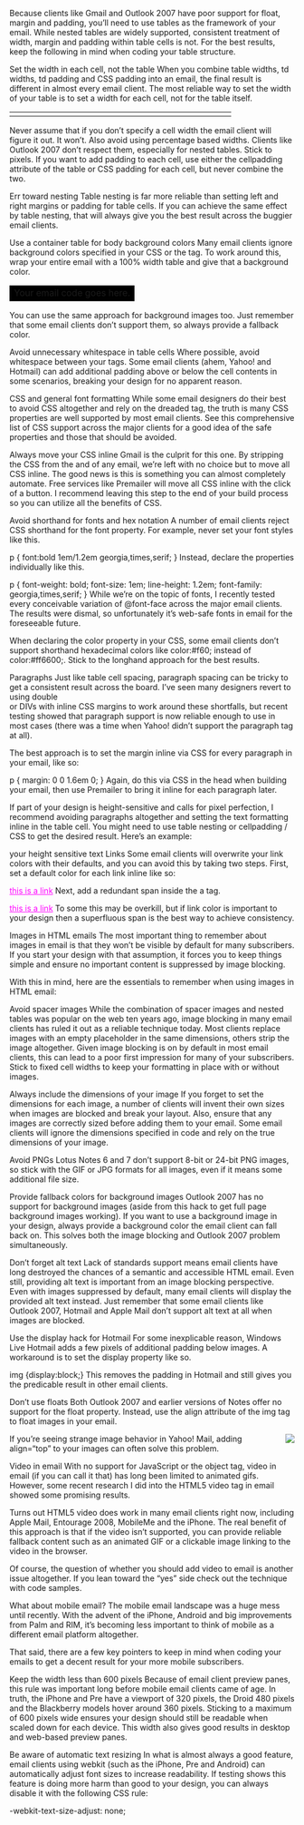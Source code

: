 Because clients like Gmail and Outlook 2007 have poor support for float, margin and padding, you’ll need to use tables as the framework of your email. While nested tables are widely supported, consistent treatment of width, margin and padding within table cells is not. For the best results, keep the following in mind when coding your table structure.

Set the width in each cell, not the table
When you combine table widths, td widths, td padding and CSS padding into an email, the final result is different in almost every email client. The most reliable way to set the width of your table is to set a width for each cell, not for the table itself.

<table cellspacing="0" cellpadding="10" border="0">
	<tr>
		<td width="80"></td>
		<td width="280"></td>
	</tr>
</table>
Never assume that if you don’t specify a cell width the email client will figure it out. It won’t. Also avoid using percentage based widths. Clients like Outlook 2007 don’t respect them, especially for nested tables. Stick to pixels. If you want to add padding to each cell, use either the cellpadding attribute of the table or CSS padding for each cell, but never combine the two.

Err toward nesting
Table nesting is far more reliable than setting left and right margins or padding for table cells. If you can achieve the same effect by table nesting, that will always give you the best result across the buggier email clients.

Use a container table for body background colors
Many email clients ignore background colors specified in your CSS or the <body> tag. To work around this, wrap your entire email with a 100% width table and give that a background color.

<table cellspacing="0" cellpadding="0" border="0" width="100%">
	<tr>
		<td bgcolor=”#000000”>
			Your email code goes here.
		</td>
	</tr>
</table>
You can use the same approach for background images too. Just remember that some email clients don’t support them, so always provide a fallback color.

Avoid unnecessary whitespace in table cells
Where possible, avoid whitespace between your <td> tags. Some email clients (ahem, Yahoo! and Hotmail) can add additional padding above or below the cell contents in some scenarios, breaking your design for no apparent reason.

CSS and general font formatting
While some email designers do their best to avoid CSS altogether and rely on the dreaded <font> tag, the truth is many CSS properties are well supported by most email clients. See this comprehensive list of CSS support across the major clients for a good idea of the safe properties and those that should be avoided.

Always move your CSS inline
Gmail is the culprit for this one. By stripping the CSS from the <head> and <body> of any email, we’re left with no choice but to move all CSS inline. The good news is this is something you can almost completely automate. Free services like Premailer will move all CSS inline with the click of a button. I recommend leaving this step to the end of your build process so you can utilize all the benefits of CSS.

Avoid shorthand for fonts and hex notation
A number of email clients reject CSS shorthand for the font property. For example, never set your font styles like this.

p {
	font:bold 1em/1.2em georgia,times,serif;
}
Instead, declare the properties individually like this.

p {
	font-weight: bold;
	font-size: 1em;
	line-height: 1.2em;
	font-family: georgia,times,serif;
}
While we’re on the topic of fonts, I recently tested every conceivable variation of @font-face across the major email clients. The results were dismal, so unfortunately it’s web-safe fonts in email for the foreseeable future.

When declaring the color property in your CSS, some email clients don’t support shorthand hexadecimal colors like color:#f60; instead of color:#ff6600;. Stick to the longhand approach for the best results.

Paragraphs
Just like table cell spacing, paragraph spacing can be tricky to get a consistent result across the board. I’ve seen many designers revert to using double <br /> or DIVs with inline CSS margins to work around these shortfalls, but recent testing showed that paragraph support is now reliable enough to use in most cases (there was a time when Yahoo! didn’t support the paragraph tag at all).

The best approach is to set the margin inline via CSS for every paragraph in your email, like so:

p {
	margin: 0 0 1.6em 0;
}
Again, do this via CSS in the head when building your email, then use Premailer to bring it inline for each paragraph later.

If part of your design is height-sensitive and calls for pixel perfection, I recommend avoiding paragraphs altogether and setting the text formatting inline in the table cell. You might need to use table nesting or cellpadding / CSS to get the desired result. Here’s an example:

<td width="200" style="font-weight:bold; font-size:1em; line-height:1.2em; font-family:georgia,'times',serif;">your height sensitive text</td>
Links
Some email clients will overwrite your link colors with their defaults, and you can avoid this by taking two steps. First, set a default color for each link inline like so:

<a href="http://somesite.com/" style="color:#ff00ff">this is a link</a>
Next, add a redundant span inside the a tag.

<a href="http://somesite.com/" style="color:#ff00ff"><span style="color:#ff00ff">this is a link</span></a>
To some this may be overkill, but if link color is important to your design then a superfluous span is the best way to achieve consistency.

Images in HTML emails
The most important thing to remember about images in email is that they won’t be visible by default for many subscribers. If you start your design with that assumption, it forces you to keep things simple and ensure no important content is suppressed by image blocking.

With this in mind, here are the essentials to remember when using images in HTML email:

Avoid spacer images
While the combination of spacer images and nested tables was popular on the web ten years ago, image blocking in many email clients has ruled it out as a reliable technique today. Most clients replace images with an empty placeholder in the same dimensions, others strip the image altogether. Given image blocking is on by default in most email clients, this can lead to a poor first impression for many of your subscribers. Stick to fixed cell widths to keep your formatting in place with or without images.

Always include the dimensions of your image
If you forget to set the dimensions for each image, a number of clients will invent their own sizes when images are blocked and break your layout. Also, ensure that any images are correctly sized before adding them to your email. Some email clients will ignore the dimensions specified in code and rely on the true dimensions of your image.

Avoid PNGs
Lotus Notes 6 and 7 don’t support 8-bit or 24-bit PNG images, so stick with the GIF or JPG formats for all images, even if it means some additional file size.

Provide fallback colors for background images
Outlook 2007 has no support for background images (aside from this hack to get full page background images working). If you want to use a background image in your design, always provide a background color the email client can fall back on. This solves both the image blocking and Outlook 2007 problem simultaneously.

Don’t forget alt text
Lack of standards support means email clients have long destroyed the chances of a semantic and accessible HTML email. Even still, providing alt text is important from an image blocking perspective. Even with images suppressed by default, many email clients will display the provided alt text instead. Just remember that some email clients like Outlook 2007, Hotmail and Apple Mail don’t support alt text at all when images are blocked.

Use the display hack for Hotmail
For some inexplicable reason, Windows Live Hotmail adds a few pixels of additional padding below images. A workaround is to set the display property like so.

img {display:block;}
This removes the padding in Hotmail and still gives you the predicable result in other email clients.

Don’t use floats
Both Outlook 2007 and earlier versions of Notes offer no support for the float property. Instead, use the align attribute of the img tag to float images in your email.

<img src="image.jpg" align="right">
If you’re seeing strange image behavior in Yahoo! Mail, adding align=“top” to your images can often solve this problem.

Video in email
With no support for JavaScript or the object tag, video in email (if you can call it that) has long been limited to animated gifs. However, some recent research I did into the HTML5 video tag in email showed some promising results.

Turns out HTML5 video does work in many email clients right now, including Apple Mail, Entourage 2008, MobileMe and the iPhone. The real benefit of this approach is that if the video isn’t supported, you can provide reliable fallback content such as an animated GIF or a clickable image linking to the video in the browser.

Of course, the question of whether you should add video to email is another issue altogether. If you lean toward the “yes” side check out the technique with code samples.

What about mobile email?
The mobile email landscape was a huge mess until recently. With the advent of the iPhone, Android and big improvements from Palm and RIM, it’s becoming less important to think of mobile as a different email platform altogether.

That said, there are a few key pointers to keep in mind when coding your emails to get a decent result for your more mobile subscribers.

Keep the width less than 600 pixels
Because of email client preview panes, this rule was important long before mobile email clients came of age. In truth, the iPhone and Pre have a viewport of 320 pixels, the Droid 480 pixels and the Blackberry models hover around 360 pixels. Sticking to a maximum of 600 pixels wide ensures your design should still be readable when scaled down for each device. This width also gives good results in desktop and web-based preview panes.

Be aware of automatic text resizing
In what is almost always a good feature, email clients using webkit (such as the iPhone, Pre and Android) can automatically adjust font sizes to increase readability. If testing shows this feature is doing more harm than good to your design, you can always disable it with the following CSS rule:

-webkit-text-size-adjust: none;
